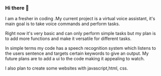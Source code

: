 ### Hi there 👋 
I am a fresher in coding .My current project is a virtual voice assistant, it's main goal is to take voice commands and perform tasks.
 
Right now it's very basic and can only perform simple tasks but my plan is to add more functions and make it versatile for different tasks.

In simple terms my code has a speech recognition system which listens to the users sentence and targets certain keywords to give an output.
My future plans are to add a ui to the code making it appealing to watch.

I also plan to create some websites with javascript,html, css.



